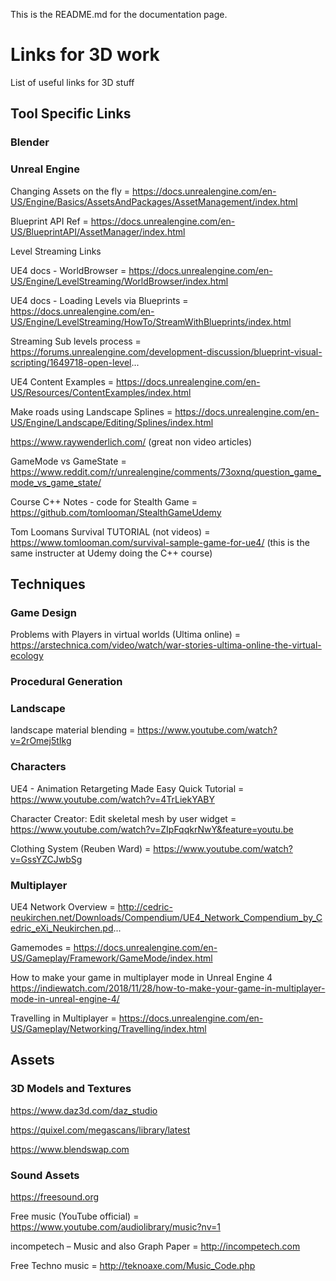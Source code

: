 This is the README.md for the documentation page.



# Links for 3D work

List of useful links for 3D stuff


## Tool Specific Links

### Blender

### Unreal Engine

Changing Assets on the fly = https://docs.unrealengine.com/en-US/Engine/Basics/AssetsAndPackages/AssetManagement/index.html

Blueprint API Ref = https://docs.unrealengine.com/en-US/BlueprintAPI/AssetManager/index.html

Level Streaming Links

UE4 docs - WorldBrowser = https://docs.unrealengine.com/en-US/Engine/LevelStreaming/WorldBrowser/index.html

UE4 docs - Loading Levels via Blueprints = https://docs.unrealengine.com/en-US/Engine/LevelStreaming/HowTo/StreamWithBlueprints/index.html

Streaming Sub levels process = https://forums.unrealengine.com/development-discussion/blueprint-visual-scripting/1649718-open-level...

UE4 Content Examples = https://docs.unrealengine.com/en-US/Resources/ContentExamples/index.html

Make roads using Landscape Splines = https://docs.unrealengine.com/en-US/Engine/Landscape/Editing/Splines/index.html

https://www.raywenderlich.com/ (great non video articles) 

GameMode vs GameState = https://www.reddit.com/r/unrealengine/comments/73oxnq/question_game_mode_vs_game_state/

Course C++ Notes - code for Stealth Game = https://github.com/tomlooman/StealthGameUdemy

Tom Loomans Survival TUTORIAL (not videos) = https://www.tomlooman.com/survival-sample-game-for-ue4/
(this is the same instructer at Udemy doing the C++ course)



## Techniques

### Game Design 

Problems with Players in virtual worlds (Ultima online) = https://arstechnica.com/video/watch/war-stories-ultima-online-the-virtual-ecology

### Procedural Generation

### Landscape

landscape material blending = https://www.youtube.com/watch?v=2rOmej5tIkg

### Characters
UE4 - Animation Retargeting Made Easy Quick Tutorial = https://www.youtube.com/watch?v=4TrLiekYABY

Character Creator: Edit skeletal mesh by user widget = https://www.youtube.com/watch?v=ZIpFqqkrNwY&feature=youtu.be

Clothing System (Reuben Ward) = https://www.youtube.com/watch?v=GssYZCJwbSg

### Multiplayer

UE4 Network Overview = http://cedric-neukirchen.net/Downloads/Compendium/UE4_Network_Compendium_by_Cedric_eXi_Neukirchen.pd...

Gamemodes = https://docs.unrealengine.com/en-US/Gameplay/Framework/GameMode/index.html

How to make your game in multiplayer mode in Unreal Engine 4
https://indiewatch.com/2018/11/28/how-to-make-your-game-in-multiplayer-mode-in-unreal-engine-4/

Travelling in Multiplayer = https://docs.unrealengine.com/en-US/Gameplay/Networking/Travelling/index.html





## Assets

### 3D Models and Textures

https://www.daz3d.com/daz_studio

https://quixel.com/megascans/library/latest

https://www.blendswap.com

### Sound Assets

https://freesound.org


Free music (YouTube official) = https://www.youtube.com/audiolibrary/music?nv=1

incompetech – Music and also Graph Paper = http://incompetech.com

Free Techno music = http://teknoaxe.com/Music_Code.php

